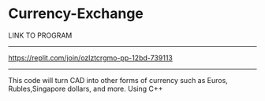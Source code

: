 # Currency-Exchange
LINK TO PROGRAM
*************************
https://replit.com/join/ozlztcrgmo-pp-12bd-739113
**************************************************
This code will turn CAD into other forms of currency such as Euros, Rubles,Singapore dollars, and more. Using C++
